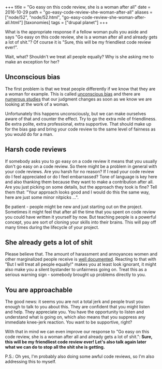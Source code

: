 +++
title = "Go easy on this code review, she is a woman after all"
date = 2016-10-29
path = "go-easy-code-review-she-woman-after-all"
aliases = ["node/52", "node/52.html", "go-easy-code-review-she-woman-after-all.html"]
[taxonomies]
tags = ["drupal planet"]
+++

What is the appropriate response if a fellow woman pulls you aside and says "Go easy on this code review, she is a woman after all and already gets a lot of shit."? Of course it is "Sure, this will be my friendliest code review ever!".
<!-- more -->
Wait, what? Shouldn't we treat all people equally? Why is she asking me to make an exception for her?

<h2>Unconscious bias</h2>

The first problem is that we treat people differently if we know that they are a woman for example. This is called <a href="https://www.youtube.com/watch?v=nLjFTHTgEVU">unconscious bias</a> and there are <a href="http://gender.stanford.edu/news/2014/why-does-john-get-stem-job-rather-jennifer">numerous studies</a> that our judgment changes as soon as we know we are looking at the work of a woman.

Unfortunately this happens unconsciously, but we can make ourselves aware of that and counter the effect. Try to go the extra mile of friendliness. Be extra polite, extra professional, extra supportive. That should make up for the bias gap and bring your code review to the same level of fairness as you would do for a man.

<h2>Harsh code reviews</h2>

If somebody asks you to go easy on a code review it means that you usually don't go easy on a code review. So there might be a problem in general with your code reviews. Are you harsh for no reason? If I read your code review do I feel appreciated or do I feel embarrassed? Tone of language is key here and also thanking them because they want to make a contribution after all. Are you just picking on some details, but the approach they took is fine? Tell them that: "Your approach looks good and I would do this the same way, here are just some minor nitpicks ...".

Be patient - people might be new and just starting out on the project. Sometimes it might feel that after all the time that you spent on code review you could have written it yourself by now. But teaching people is a powerful concept, you are sort of cloning your skills into their brains. This will pay off many times during the lifecycle of your project.
<h2>
She already gets a lot of shit</h2>

Please believe that. The amount of harassment and annoyances women and other marginalized people receive is <a href="https://modelviewculture.com/pieces/protecting-the-bro-club-sacrificing-women-keeping-the-bullies-at-tech-companies">well documented</a>. Reacting to that with "But I will treat all people equally!" makes you at least look ignorant, it might also make you a silent bystander to unfairness going on. Treat this as a serious warning sign - somebody brought up problems directly to you.

<h2>You are approachable</h2>

The good news: it seems you are not a total jerk and people trust you enough to talk to you about this. They are confident that you might listen and help. They appreciate you. You have the opportunity to listen and understand what is going on, which also means that you suppress any immediate knee-jerk reaction. You want to be supportive, right?

With that in mind we can even improve our response to "Go easy on this code review, she is a woman after all and already gets a lot of shit.": <strong>Sure, this will be my friendliest code review ever! Let's also talk again later what we can do to stop all the shit she is getting.</strong>

P.S.: Oh yes, I'm probably also doing some awful code reviews, so I'm also addressing this to myself.
        